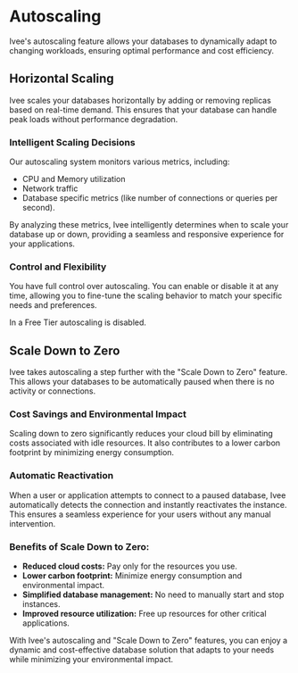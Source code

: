 # Autoscaling

Ivee's autoscaling feature allows your databases to dynamically adapt to changing workloads, 
ensuring optimal performance and cost efficiency.

## Horizontal Scaling

Ivee scales your databases horizontally by adding or removing replicas based on real-time demand. 
This ensures that your database can handle peak loads without performance degradation.

### Intelligent Scaling Decisions

Our autoscaling system monitors various metrics, including:

* CPU and Memory utilization
* Network traffic
* Database specific metrics (like number of connections or queries per second).

By analyzing these metrics, Ivee intelligently determines when to scale your database up or down, 
providing a seamless and responsive experience for your applications.

### Control and Flexibility

You have full control over autoscaling. You can enable or disable it at any time, 
allowing you to fine-tune the scaling behavior to match your specific needs and preferences.

In a Free Tier autoscaling is disabled.

## Scale Down to Zero

Ivee takes autoscaling a step further with the "Scale Down to Zero" feature. This allows your databases 
to be automatically paused when there is no activity or connections.

### Cost Savings and Environmental Impact

Scaling down to zero significantly reduces your cloud bill by eliminating costs associated with idle resources. 
It also contributes to a lower carbon footprint by minimizing energy consumption.

### Automatic Reactivation

When a user or application attempts to connect to a paused database, 
Ivee automatically detects the connection and instantly reactivates the instance. 
This ensures a seamless experience for your users without any manual intervention.

### Benefits of Scale Down to Zero:

* **Reduced cloud costs:** Pay only for the resources you use.
* **Lower carbon footprint:** Minimize energy consumption and environmental impact.
* **Simplified database management:**  No need to manually start and stop instances.
* **Improved resource utilization:** Free up resources for other critical applications.

With Ivee's autoscaling and "Scale Down to Zero" features, you can enjoy a dynamic and cost-effective database 
solution that adapts to your needs while minimizing your environmental impact.

